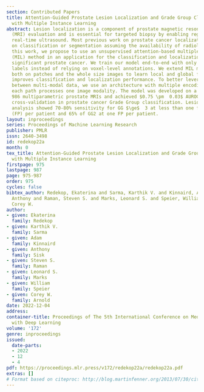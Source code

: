 ```yaml
---
section: Contributed Papers
title: Attention-Guided Prostate Lesion Localization and Grade Group Classification
  with Multiple Instance Learning
abstract: Lesion localization is a component of prostate magnetic resonance imaging
  (MRI) evaluation and is essential for targeted biopsy by enabling registration with
  real-time ultrasound. Most previous work on prostate cancer localization has focused
  on classification or segmentation assuming the availability of radiology annotations.  In
  this work, we propose to use an unsupervised attention-based multiple instance learning
  (MIL) method in an application for the classification and localization of clinically
  significant prostate cancer. We train our model end-to-end with only image-level
  labels instead of relying on voxel-level annotations. We extend MIL method by operating
  both on patches and the whole size images to learn local and global features, which
  improves classification and localization performance. To better leverage the relationships
  between multi-modal data, we use an architecture with multiple encoding paths, where
  each path processes one image modality. The model was developed on a dataset containing
  986 multiparametric prostate MRIs and achieved $0.75 \pm  0.03$ AUROC using 3-fold
  cross-validation in prostate cancer Grade Group classification. Lesion localization
  analysis showed 70-80% sensitivity for GG $\ge$  3 at less than one false positive
  (FP) per patient and 65% of GG2 at one FP per patient.
layout: inproceedings
series: Proceedings of Machine Learning Research
publisher: PMLR
issn: 2640-3498
id: redekop22a
month: 0
tex_title: Attention-Guided Prostate Lesion Localization and Grade Group Classification
  with Multiple Instance Learning
firstpage: 975
lastpage: 987
page: 975-987
order: 975
cycles: false
bibtex_author: Redekop, Ekaterina and Sarma, Karthik V. and Kinnaird, Adam and Sisk,
  Anthony and Raman, Steven S. and Marks, Leonard S. and Speier, William and Arnold,
  Corey W.
author:
- given: Ekaterina
  family: Redekop
- given: Karthik V.
  family: Sarma
- given: Adam
  family: Kinnaird
- given: Anthony
  family: Sisk
- given: Steven S.
  family: Raman
- given: Leonard S.
  family: Marks
- given: William
  family: Speier
- given: Corey W.
  family: Arnold
date: 2022-12-04
address:
container-title: Proceedings of The 5th International Conference on Medical Imaging
  with Deep Learning
volume: '172'
genre: inproceedings
issued:
  date-parts:
  - 2022
  - 12
  - 4
pdf: https://proceedings.mlr.press/v172/redekop22a/redekop22a.pdf
extras: []
# Format based on citeproc: http://blog.martinfenner.org/2013/07/30/citeproc-yaml-for-bibliographies/
---
```

